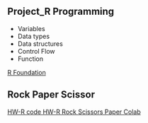 ## Project_R Programming

- Variables
- Data types
- Data structures
- Control Flow
- Function

[R Foundation](https://github.com/sprasaming/Bootcamp_Projects/blob/main/Project_R%20Programming/Introduction_learning_R.R)

## Rock Paper Scissor

[HW-R code ](https://github.com/sprasaming/Bootcamp_Projects/blob/main/Project_R%20Programming/HW_Rock_Scissors_Paper.ipynb)
[HW-R Rock Scissors Paper Colab ](https://colab.research.google.com/drive/1rpWWujKeDZre4qmJA9tOJu4Ws4LtOUq3)
